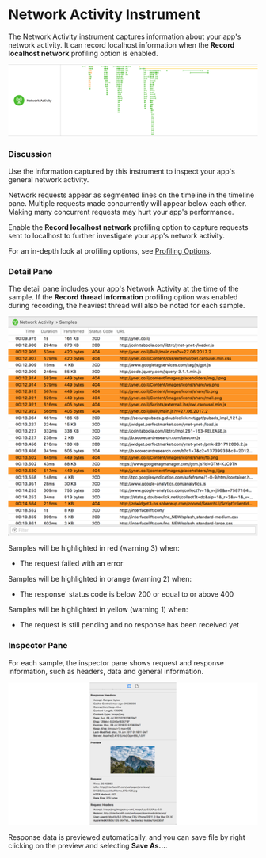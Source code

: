 # Network Activity Instrument

The Network Activity instrument captures information about your app's network activity. It can record localhost information when the **Record localhost network** profiling option is enabled.

![Network Activity](Resources/Instrument_NetworkActivity.png "Network Activity")

### Discussion

Use the information captured by this instrument to inspect your app's general network activity.

Network requests appear as segmented lines on the timeline in the timeline pane. Multiple requests made concurrently will appear below each other. Making many concurrent requests may hurt your app's performance.

Enable the **Record localhost network** profiling option to capture requests sent to localhost to further investigate your app's network activity.

For an in-depth look at profiling options, see [Profiling Options](ProfilingOptions.md).

### Detail Pane

The detail pane includes your app's Network Activity at the time of the sample. If the **Record thread information** profiling option was enabled during recording, the heaviest thread will also be noted for each sample.

![Network Activity Detail Pane](Resources/Instrument_NetworkActivity_DetailPane.png "Network Activity Detail Pane")

Samples will be highlighted in red (warning 3) when:

* The request failed with an error

Samples will be highlighted in orange (warning 2) when:

* The response' status code is below 200 or equal to or above 400

Samples will be highlighted in yellow (warning 1) when:

* The request is still pending and no response has been received yet

### Inspector Pane

For each sample, the inspector pane shows request and response information, such as headers, data and general information.

![Network Activity Inspector Pane](Resources/Instrument_NetworkActivity_InspectorPane.png "Network Activity Inspector Pane")

Response data is previewed automatically, and you can save file by right clicking on the preview and selecting **Save As...**.